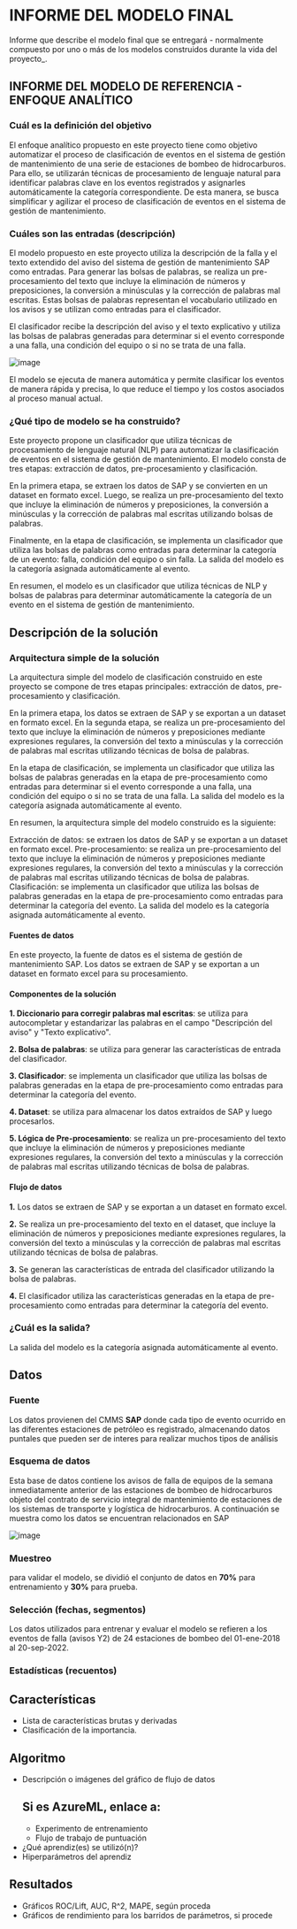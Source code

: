 # INFORME DEL MODELO FINAL

Informe que describe el modelo final que se entregará - normalmente compuesto por uno o más de los modelos construidos durante la vida del proyecto_.

## INFORME DEL MODELO DE REFERENCIA - ENFOQUE ANALÍTICO

### Cuál es la definición del objetivo

El enfoque analítico propuesto en este proyecto tiene como objetivo automatizar el proceso de clasificación de eventos en el sistema de gestión de mantenimiento de una serie de estaciones de bombeo de hidrocarburos. Para ello, se utilizarán técnicas de procesamiento de lenguaje natural para identificar palabras clave en los eventos registrados y asignarles automáticamente la categoría correspondiente. De esta manera, se busca simplificar y agilizar el proceso de clasificación de eventos en el sistema de gestión de mantenimiento.

### Cuáles son las entradas (descripción)

El modelo propuesto en este proyecto utiliza la descripción de la falla y el texto extendido del aviso del sistema de gestión de mantenimiento SAP como entradas. Para generar las bolsas de palabras, se realiza un pre-procesamiento del texto que incluye la eliminación de números y preposiciones, la conversión a minúsculas y la corrección de palabras mal escritas. Estas bolsas de palabras representan el vocabulario utilizado en los avisos y se utilizan como entradas para el clasificador.

El clasificador recibe la descripción del aviso y el texto explicativo y utiliza las bolsas de palabras generadas para determinar si el evento corresponde a una falla, una condición del equipo o si no se trata de una falla.

![image](https://user-images.githubusercontent.com/109122368/206909852-7483bfac-8ff7-4186-b4c3-eea68ab81627.png)

El modelo se ejecuta de manera automática y permite clasificar los eventos de manera rápida y precisa, lo que reduce el tiempo y los costos asociados al proceso manual actual.

### ¿Qué tipo de modelo se ha construido?

Este proyecto propone un clasificador que utiliza técnicas de procesamiento de lenguaje natural (NLP) para automatizar la clasificación de eventos en el sistema de gestión de mantenimiento. El modelo consta de tres etapas: extracción de datos, pre-procesamiento y clasificación.

En la primera etapa, se extraen los datos de SAP y se convierten en un dataset en formato excel. Luego, se realiza un pre-procesamiento del texto que incluye la eliminación de números y preposiciones, la conversión a minúsculas y la corrección de palabras mal escritas utilizando bolsas de palabras.

Finalmente, en la etapa de clasificación, se implementa un clasificador que utiliza las bolsas de palabras como entradas para determinar la categoría de un evento: falla, condición del equipo o sin falla. La salida del modelo es la categoría asignada automáticamente al evento.

En resumen, el modelo es un clasificador que utiliza técnicas de NLP y bolsas de palabras para determinar automáticamente la categoría de un evento en el sistema de gestión de mantenimiento.

## Descripción de la solución

### Arquitectura simple de la solución

La arquitectura simple del modelo de clasificación construido en este proyecto se compone de tres etapas principales: extracción de datos, pre-procesamiento y clasificación.

En la primera etapa, los datos se extraen de SAP y se exportan a un dataset en formato excel. En la segunda etapa, se realiza un pre-procesamiento del texto que incluye la eliminación de números y preposiciones mediante expresiones regulares, la conversión del texto a minúsculas y la corrección de palabras mal escritas utilizando técnicas de bolsa de palabras.

En la etapa de clasificación, se implementa un clasificador que utiliza las bolsas de palabras generadas en la etapa de pre-procesamiento como entradas para determinar si el evento corresponde a una falla, una condición del equipo o si no se trata de una falla. La salida del modelo es la categoría asignada automáticamente al evento.

En resumen, la arquitectura simple del modelo construido es la siguiente:

Extracción de datos: se extraen los datos de SAP y se exportan a un dataset en formato excel.
Pre-procesamiento: se realiza un pre-procesamiento del texto que incluye la eliminación de números y preposiciones mediante expresiones regulares, la conversión del texto a minúsculas y la corrección de palabras mal escritas utilizando técnicas de bolsa de palabras.
Clasificación: se implementa un clasificador que utiliza las bolsas de palabras generadas en la etapa de pre-procesamiento como entradas para determinar la categoría del evento. La salida del modelo es la categoría asignada automáticamente al evento.

#### Fuentes de datos

En este proyecto, la fuente de datos es el sistema de gestión de mantenimiento SAP. Los datos se extraen de SAP y se exportan a un dataset en formato excel para su procesamiento.

#### Componentes de la solución

**1. Diccionario para corregir palabras mal escritas**: se utiliza para autocompletar y estandarizar las palabras en el campo "Descripción del aviso" y "Texto explicativo".

**2. Bolsa de palabras**: se utiliza para generar las características de entrada del clasificador.

**3. Clasificador**: se implementa un clasificador que utiliza las bolsas de palabras generadas en la etapa de pre-procesamiento como entradas para determinar la categoría del evento.

**4. Dataset**: se utiliza para almacenar los datos extraídos de SAP y luego procesarlos.

**5. Lógica de Pre-procesamiento**: se realiza un pre-procesamiento del texto que incluye la eliminación de números y preposiciones mediante expresiones regulares, la conversión del texto a minúsculas y la corrección de palabras mal escritas utilizando técnicas de bolsa de palabras.

#### Flujo de datos

**1.** Los datos se extraen de SAP y se exportan a un dataset en formato excel.

**2.** Se realiza un pre-procesamiento del texto en el dataset, que incluye la eliminación de números y preposiciones mediante expresiones regulares, la conversión del texto a minúsculas y la corrección de palabras mal escritas utilizando técnicas de bolsa de palabras.

**3.** Se generan las características de entrada del clasificador utilizando la bolsa de palabras.

**4.** El clasificador utiliza las características generadas en la etapa de pre-procesamiento como entradas para determinar la categoría del evento.

### ¿Cuál es la salida?

La salida del modelo es la categoría asignada automáticamente al evento.

## Datos

### Fuente

Los datos provienen del CMMS **SAP** donde cada tipo de evento ocurrido en las diferentes estaciones de petróleo es registrado, almacenando datos puntales que pueden ser de interes para realizar muchos tipos de análisis

### Esquema de datos

Esta base de datos contiene los avisos de falla de equipos de la semana inmediatamente anterior de las estaciones de bombeo de hidrocarburos objeto del contrato de servicio integral de mantenimiento de estaciones de los sistemas de transporte y logística de hidrocarburos.  A continuación se muestra como los datos se encuentran relacionados en SAP

![image](https://user-images.githubusercontent.com/109122368/206936663-41fd6781-9b11-40b1-a5ff-9a5c4ed78d4a.png)

### Muestreo

para validar el modelo, se dividió el conjunto de datos en **70%** para entrenamiento y **30%** para prueba.

### Selección (fechas, segmentos)

Los datos utilizados para entrenar y evaluar el modelo se refieren a los eventos de falla (avisos Y2) de 24 estaciones de bombeo del 01-ene-2018 al 20-sep-2022.

### Estadísticas (recuentos)


## Características
* Lista de características brutas y derivadas 
* Clasificación de la importancia.

## Algoritmo
* Descripción o imágenes del gráfico de flujo de datos
  ## Si es AzureML, enlace a:
    * Experimento de entrenamiento
    * Flujo de trabajo de puntuación
* ¿Qué aprendiz(es) se utilizó(n)?
* Hiperparámetros del aprendiz

## Resultados
* Gráficos ROC/Lift, AUC, R^2, MAPE, según proceda
* Gráficos de rendimiento para los barridos de parámetros, si procede
